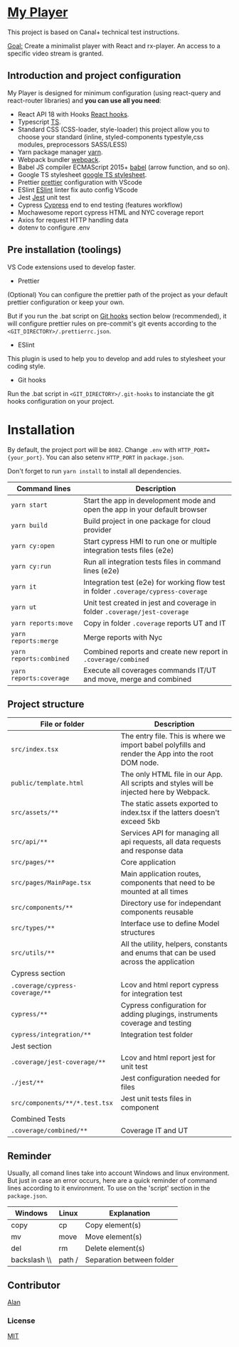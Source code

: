 # [My Player](https://github.com/alanlachkar/my-player/)

This project is based on Canal+ technical test instructions.

<ins>Goal:</ins> Create a minimalist player with React and rx-player. An access to a specific video stream is granted.

## Introduction and project configuration

My Player is designed for minimum configuration (using react-query and react-router libraries) and **you can use all you need**:

- React API 18 with Hooks [React hooks](https://fr.reactjs.org/docs/hooks-intro.html).
- Typescript [TS](https://www.typescriptlang.org/).
- Standard CSS (CSS-loader, style-loader) this project allow you to choose your standard (inline, styled-components typestyle,css modules, preprocessors SASS/LESS)
- Yarn package manager [yarn](https://yarnpkg.com/).
- Webpack bundler [webpack](https://webpack.js.org/).
- Babel JS compiler ECMAScript 2015+ [babel](https://babeljs.io/docs/en/) (arrow function, and so on).
- Google TS stylesheet [google TS stylesheet](https://google.github.io/styleguide/tsguide.html).
- Prettier [prettier](https://prettier.io/) configuration with VScode
- ESlint [ESlint](https://eslint.org/) linter fix auto config VScode
- Jest [Jest](https://jestjs.io/fr/) unit test
- Cypress [Cypress](https://www.cypress.io/) end to end testing (features workflow)
- Mochawesome report cypress HTML and NYC coverage report
- Axios for request HTTP handling data
- dotenv to configure .env

## Pre installation (toolings)

VS Code extensions used to develop faster.

- Prettier

(Optional) You can configure the prettier path of the project as your default prettier configuration or keep your own.

But if you run the .bat script on [Git hooks](#git-hooks) section below (recommended), it will configure prettier rules on pre-commit's git events according to the `<GIT_DIRECTORY>/.prettierrc.json`.

- ESlint

This plugin is used to help you to develop and add rules to stylesheet your coding style.

<a name='git-hooks'></a>

- Git hooks

Run the .bat script in `<GIT_DIRECTORY>/.git-hooks` to instanciate the git hooks configuration on your project.

# Installation

By default, the project port will be `8082`. Change `.env` with `HTTP_PORT={your_port}`. You can also setenv `HTTP_PORT` in `package.json`.

Don't forget to run `yarn install` to install all dependencies.

| Command lines           | Description                                                                         |
| ----------------------- | ----------------------------------------------------------------------------------- |
| `yarn start`            | Start the app in development mode and open the app in your default browser          |
| `yarn build`            | Build project in one package for cloud provider                                     |
| `yarn cy:open`          | Start cypress HMI to run one or multiple integration tests files (e2e)              |
| `yarn cy:run`           | Run all integration tests files in command lines (e2e)                              |
| `yarn it`               | Integration test (e2e) for working flow test in folder `.coverage/cypress-coverage` |
| `yarn ut`               | Unit test created in jest and coverage in folder `.coverage/jest-coverage`          |
| `yarn reports:move`     | Copy in folder `.coverage` reports UT and IT                                        |
| `yarn reports:merge`    | Merge reports with Nyc                                                              |
| `yarn reports:combined` | Combined reports and create new report in `.coverage/combined`                      |
| `yarn reports:coverage` | Execute all coverages commands IT/UT and move, merge and combined                   |

## Project structure

| File or folder                  | Description                                                                                        |
| ------------------------------- | -------------------------------------------------------------------------------------------------- |
| `src/index.tsx`                 | The entry file. This is where we import babel polyfills and render the App into the root DOM node. |
| `public/template.html`          | The only HTML file in our App. All scripts and styles will be injected here by Webpack.            |
| `src/assets/**`                 | The static assets exported to index.tsx if the latters doesn't exceed 5kb                          |
| `src/api/**`                    | Services API for managing all api requests, all data requests and response data                    |
| `src/pages/**`                  | Core application                                                                                   |
| `src/pages/MainPage.tsx`        | Main application routes, components that need to be mounted at all times                           |
| `src/components/**`             | Directory use for independant components reusable                                                  |
| `src/types/**`                  | Interface use to define Model structures                                                           |
| `src/utils/**`                  | All the utility, helpers, constants and enums that can be used across the application              |
| Cypress section                 |                                                                                                    |
| `.coverage/cypress-coverage/**` | Lcov and html report cypress for integration test                                                  |
| `cypress/**`                    | Cypress configuration for adding plugings, instruments coverage and testing                        |
| `cypress/integration/**`        | Integration test folder                                                                            |
| Jest section                    |                                                                                                    |
| `.coverage/jest-coverage/**`    | Lcov and html report jest for unit test                                                            |
| `./jest/**`                     | Jest configuration needed for files                                                                |
| `src/components/**/*.test.tsx`  | Jest unit tests files in component                                                                 |
| Combined Tests                  |                                                                                                    |
| `.coverage/combined/**`         | Coverage IT and UT                                                                                 |

## Reminder

Usually, all comand lines take into account Windows and linux environment. But just in case an error occurs, here are a quick reminder of command lines according to it environment. To use on the 'script' section in the `package.json`.

| Windows        | Linux  | Explanation               |
| -------------- | ------ | ------------------------- |
| copy           | cp     | Copy element(s)           |
| mv             | move   | Move element(s)           |
| del            | rm     | Delete element(s)         |
| backslash \\\  | path / | Separation between folder |

## Contributor

[Alan](https://github.com/alanlachkar)

### License

[MIT](https://opensource.org/licenses/MIT)
